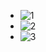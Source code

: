   - ![1](https://github.com/user-attachments/assets/f86df967-1ed5-48d1-a608-d27ce81f14c2)
  - ![2](https://github.com/user-attachments/assets/85cc9493-69c9-409f-8ca6-53ef174166e5)
  - ![3](https://github.com/user-attachments/assets/5f8b8a95-9ae3-4055-8508-dbf4db8e7be4)
